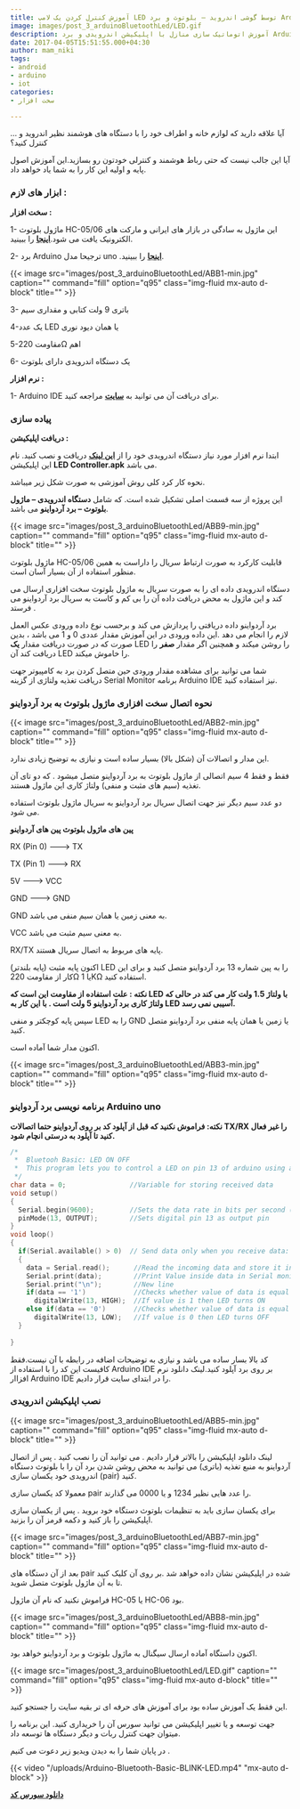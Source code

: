```yaml
---
title: آموزش کنترل کردن یک لامپ LED توسط گوشی اندروید – بلوتوث و برد Arduino
image: images/post_3_arduinoBluetoothLed/LED.gif
description: آموزش اتوماتیک سازی منازل با اپلیکیشن اندرویدی و برد Arduino و ماژول بلوتوث به همراه سورس کد برنامه
date: 2017-04-05T15:51:55.000+04:30
author: mam_niki
tags:
- android
- arduino
- iot
categories:
- سخت افزار

---
```


آیا علاقه دارید که لوازم خانه و اطراف خود را با دستگاه های هوشمند نظیر اندروید و … کنترل کنید؟

آیا این جالب نیست که حتی رباط هوشمند و کنترلی خودتون رو بسازید.این آموزش اصول پایه و اولیه این کار را به شما یاد خواهد داد.

### **ابزار های لازم :**

**سخت افزار :**

1- ماژول بلوتوث HC-05/06 این ماژول به سادگی در بازار های ایرانی و مارکت های الکترونیک یافت می شود.[**اینجا**](http://www.jahankitshop.com/market/d/5710) را ببینید.

2- برد Arduino ترجیحا مدل uno .[**اینجا**](http://www.jahankitshop.com/market/d/6589) را ببینید.

{{< image src="images/post_3_arduinoBluetoothLed/ABB1-min.jpg" caption="" command="fill" option="q95" class="img-fluid mx-auto d-block" title="" >}}

3- باتری 9 ولت کتابی و مقداری سیم

4-یک عدد LED یا همان دیود نوری

5-مقاومت 220Ω اهم

6- یک دستگاه اندرویدی دارای بلوتوث

**نرم افزار :**

1- Arduino IDE برای دریافت آن می توانید به [**سایت**](https://www.arduino.cc/en/main/software) مراجعه کنید.

### **پیاده سازی**

**دریافت اپلیکیشن :**

ابتدا نرم افزار مورد نیاز دستگاه اندرویدی خود را از [**این لینک**](/uploads/LED-Controller.apk) دریافت و نصب کنید. نام این اپلیکیشن **LED Controller.apk** می باشد.

نحوه کار کرد کلی روش آموزشی به صورت شکل زیر میباشد.

این پروژه از سه قسمت اصلی تشکیل شده است. که شامل **دستگاه اندرویدی – ماژول بلوتوث – برد آردواینو** می باشد.

{{< image src="images/post_3_arduinoBluetoothLed/ABB9-min.jpg" caption="" command="fill" option="q95" class="img-fluid mx-auto d-block" title="" >}}

ماژول بلوتوث HC-05/06 قابلیت کارکرد به صورت ارتباط سریال را داراست به همین منظور استفاده از آن بسیار آسان است.

دستگاه اندرویدی داده ای را به صورت سریال به ماژول بلوتوث سخت افزاری ارسال می کند و این ماژول به محض دریافت داده آن را بی کم و کاست به سریال برد آردواینو می فرستد .

برد آردواینو داده دریافتی را پردازش می کند و برحسب نوع داده ورودی عکس العمل لازم را انجام می دهد .این داده ورودی در این آموزش مقدار عددی 0 و 1 می باشد ، بدین صورت که در صورت دریافت مقدار **یک** LED را روشن میکند و همچنین اگر مقدار **صفر** را دریافت کند آن LED را خاموش میکند.

شما می توانید برای مشاهده مقدار ورودی حین متصل کردن برد به کامپیوتر جهت دریافت تغذیه ولتاژی از گزینه Serial Monitor برنامه Arduino IDE نیز استفاده کنید.

### **نحوه اتصال سخت افزاری ماژول بلوتوث به برد آردواینو**

{{< image src="images/post_3_arduinoBluetoothLed/ABB2-min.jpg" caption="" command="fill" option="q95" class="img-fluid mx-auto d-block" title="" >}}

این مدار و اتصالات آن (شکل بالا) بسیار ساده است و نیازی به توضیح زیادی ندارد.

فقط و فقط 4 سیم اتصالی از ماژول بلوتوث به برد آردواینو متصل میشود . که دو تای آن تغذیه (سیم های مثبت و منفی) ولتاژ کاری این ماژول هستند.

دو عدد سیم دیگر نیز جهت اتصال سریال برد آردواینو به سریال ماژول بلوتوث استفاده می شود.

**پین های ماژول بلوتوث پین های آردواینو**

RX (Pin 0) ———> TX

TX (Pin 1) ———> RX

5V ———> VCC

GND ———> GND

GND به معنی زمین یا همان سیم منفی می باشد.

VCC به معنی سیم مثبت می باشد.

RX/TX پایه های مربوط به اتصال سریال هستند.

اکنون پایه مثبت (پایه بلندتر) LED را به پین شماره 13 برد آردواینو متصل کنید و برای این کار از مقاومت 220Ω یا 1KΩ استفاده کنید.

**نکته : علت استفاده از مقاومت این است که LED با ولتاژ 1.5 ولت کار می کند در حالی که ولتاژ کاری برد آردواینو 5 ولت است . با این کار به LED آسیبی نمی رسد.**

سپس پایه کوچکتر و منفی LED را به GND یا زمین یا همان پایه منفی برد آردواینو متصل کنید.

اکنون مدار شما آماده است.

{{< image src="images/post_3_arduinoBluetoothLed/ABB3-min.jpg" caption="" command="fill" option="q95" class="img-fluid mx-auto d-block" title="" >}}

### **برنامه نویسی برد آردواینو Arduino uno**

**نکته: فراموش نکنید که قبل از آپلود کد بر روی آردواینو حتما اتصالات TX/RX را غیر فعال کنید تا آپلود به درستی انچام شود.**

```ino
/* 
 *  Bluetooh Basic: LED ON OFF
 *  This program lets you to control a LED on pin 13 of arduino using a bluetooth module
 */
char data = 0;                //Variable for storing received data
void setup() 
{
  Serial.begin(9600);         //Sets the data rate in bits per second (baud) for serial data transmission
  pinMode(13, OUTPUT);        //Sets digital pin 13 as output pin
}
void loop()
{
  if(Serial.available() > 0)  // Send data only when you receive data:
  {
    data = Serial.read();      //Read the incoming data and store it into variable data
    Serial.print(data);        //Print Value inside data in Serial monitor
    Serial.print("\n");        //New line 
    if(data == '1')            //Checks whether value of data is equal to 1 
      digitalWrite(13, HIGH);  //If value is 1 then LED turns ON
    else if(data == '0')       //Checks whether value of data is equal to 0
      digitalWrite(13, LOW);   //If value is 0 then LED turns OFF
  }                            
 
}                 
```

کد بالا بسار ساده می باشد و نیازی به توضیحات اضافه در رابطه با آن نیست.فقط کافیست این کد را با استفاده از Arduino IDE بر روی برد آپلود کنید.لینک دانلود نرم افزاار Arduino IDE را در ابتدای سایت قرار دادیم.

### **نصب اپلیکیشن اندرویدی**

{{< image src="images/post_3_arduinoBluetoothLed/ABB5-min.jpg" caption="" command="fill" option="q95" class="img-fluid mx-auto d-block" title="" >}}

لینک دانلود اپلیکیشن را بالاتر قرار دادیم . می توانید آن را نصب کنید . پس از اتصال آردواینو به منبع تغذیه (باتری) می توانید به محض روشن شدن برد آن را با بلوتوث دستگاه اندرویدی خود یکسان سازی (pair) کنید.

معمولا کد یکسان سازی pair را عدد هایی نظیر 1234 و یا 0000 می گذارند.

برای یکسان سازی باید به تنظیمات بلوتوث دستگاه خود بروید . پس از یکسان سازی اپلیکیشن را باز کنید و دکمه قرمز آن را بزنید.

{{< image src="images/post_3_arduinoBluetoothLed/ABB7-min.jpg" caption="" command="fill" option="q95" class="img-fluid mx-auto d-block" title="" >}}

بعد از آن دستگاه های pair شده در اپلیکیشن نشان داده خواهد شد .بر روی آن کلیک کنید تا به آن ماژول بلوتوث متصل شوید.

فراموش نکنید که نام آن ماژول HC-05 یا HC-06 بود.

{{< image src="images/post_3_arduinoBluetoothLed/ABB8-min.jpg" caption="" command="fill" option="q95" class="img-fluid mx-auto d-block" title="" >}}

اکنون داستگاه آماده ارسال سیگنال به ماژول بلوتوث و برد آردواینو خواهد بود.

{{< image src="images/post_3_arduinoBluetoothLed/LED.gif" caption="" command="fill" option="q95" class="img-fluid mx-auto d-block" title="" >}}

این فقط یک آموزش ساده بود برای آموزش های حرفه ای تر بقیه سایت را جستجو کنید.

جهت توسعه و یا تغییر اپلیکیشن می توانید سورس آن را خریداری کنید. این برنامه را میتوان جهت کنترل ربات و دیگر دستگاه ها توسعه داد.

در پایان شما را به دیدن  ویدیو زیر دعوت می کنیم .

{{< video "/uploads/Arduino-Bluetooth-Basic-BLINK-LED.mp4" "mx-auto d-block" >}}

[**دانلود سورس کد**](/uploads/Arduino-Bluetooth-Basic.zip)